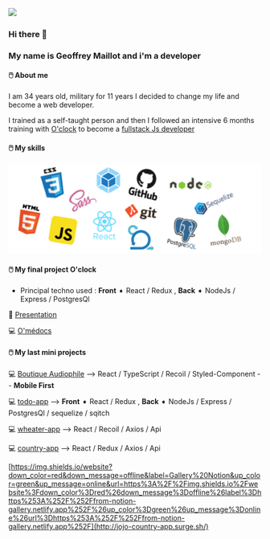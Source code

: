![](https://media.giphy.com/media/citBl9yPwnUOs/source.gif)
### Hi there 👋 
### My name is Geoffrey Maillot and i'm a developer 

#### &#128433;&#65039; About me 

I am 34 years old, military for 11 years I decided to change my life and become a web developer.

I trained as a self-taught person and then I followed an intensive 6 months training with [O'clock](https://oclock.io/) to become a [fullstack Js developer](https://oclock.io/formations/developpeur-web-fullstack-javascript)



#### &#128433;&#65039; My skills
![Logos](/img/Logos.png)

####  &#128433;&#65039; My final project O'clock
  - Principal techno used : **Front** ➧ React / Redux , **Back** ➧ NodeJs / Express / PostgresQl
  
  🎥 [Presentation](https://youtu.be/XliSnSJouJs?t=3988) 

&#128187; [O'médocs](https://o-medocs.netlify.app/)

####  &#128433;&#65039; My last mini projects

&#128187; [Boutique Audiophile](http://audiophile.surge.sh/)  -->  React / TypeScript / Recoil / Styled-Component -- __Mobile First__

&#128187; [todo-app](https://kanbanlike.netlify.app/)  -->  **Front** ➧ React / Redux ,   **Back** ➧ NodeJs / Express / PostgresQl / sequelize / sqitch

&#128187; [wheater-app](http://jojo-weather-app.surge.sh/) --> React / Recoil / Axios / Api

&#128187; [country-app](http://jojo-country-app.surge.sh/)  --> React / Redux / Axios / Api

[https://img.shields.io/website?down_color=red&down_message=offline&label=Gallery%20Notion&up_color=green&up_message=online&url=https%3A%2F%2Fimg.shields.io%2Fwebsite%3Fdown_color%3Dred%26down_message%3Doffline%26label%3Dhttps%253A%252F%252Ffrom-notion-gallery.netlify.app%252F%26up_color%3Dgreen%26up_message%3Donline%26url%3Dhttps%253A%252F%252Ffrom-notion-gallery.netlify.app%252F](http://jojo-country-app.surge.sh/)
